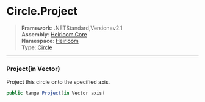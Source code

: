 # Circle.Project

> **Framework**: .NETStandard,Version=v2.1  
> **Assembly**: [Heirloom.Core][0]  
> **Namespace**: [Heirloom][0]  
> **Type**: [Circle][1]  

--------------------------------------------------------------------------------

### Project(in Vector)

Project this circle onto the specified axis.

```cs
public Range Project(in Vector axis)
```

[0]: ..\Heirloom.Core.md
[1]: Heirloom.Circle.md
